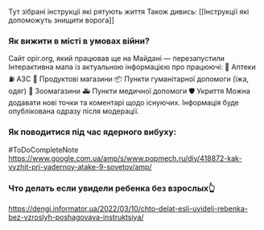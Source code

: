 Тут зібрані інструкціі які рятують життя 
Також дивись:  [[Інструкції які допоможуть знищити ворога]]

### Як вижити в місті в умовах війни?
Сайт opir.org, який працював ще на Майдані — перезапустили
Інтерактивна мапа із актуальною інформацією про працюючі:
💊 Аптеки
⛽️ АЗС
🍴 Продуктові магазини
📦 Пункти гуманітарної допомоги (їжа, одяг)
🐶 Зоомагазини
🚑 Пункти медичної допомоги
🛡️ Укриття
Можна додавати нові точки та коментарі щодо існуючих. Інформація буде опублікована одразу після модерації.


### Як поводитися під час ядерного вибуху: 
#ToDoCompleteNote 
https://www.google.com.ua/amp/s/www.popmech.ru/diy/418872-kak-vyzhit-pri-yadernoy-atake-9-sovetov/amp/


### Что делать если увидели ребенка без взрослых👆
https://dengi.informator.ua/2022/03/10/chto-delat-esli-uvideli-rebenka-bez-vzroslyh-poshagovaya-instruktsiya/

